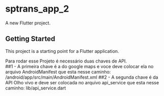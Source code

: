 # sptrans_app_2

A new Flutter project.

## Getting Started

This project is a starting point for a Flutter application.

Para rodar esse Projeto é necessário duas chaves de API. <br>
##1 - A primeira chave é a do google maps e voce deve colocar ela no arquivo AndroidManifest que esta nesse caminho: /android/app/src/main/AndroidManifest.xml
##2 - A segunda chave é da API Olho vivo e deve ser colocada no arquivo api_service que esta nesse caminho: lib/api_service.dart
